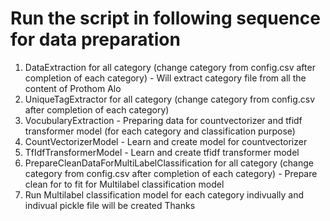 # Run the script in following sequence for data preparation

1. DataExtraction for all category (change category from config.csv after completion of each category) - Will extract category file from all the content of Prothom Alo
2. UniqueTagExtractor for all category (change category from config.csv after completion of each category)
3. VocubularyExtraction - Preparing data for countvectorizer and tfidf transformer model (for each category and classification purpose)
4. CountVectorizerModel - Learn and create model for countvectorizer
5. TfIdfTransformerModel - Learn and create tfidf transformer model
6. PrepareCleanDataForMultiLabelClassification for all category (change category from config.csv after completion of each category) - Prepare clean for to fit for Multilabel classification model
7. Run Multilabel classification model for each category indivually and indivual pickle file will be created
Thanks

